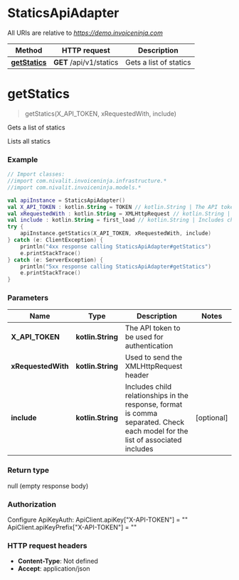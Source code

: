 # StaticsApiAdapter

All URIs are relative to *https://demo.invoiceninja.com*

Method | HTTP request | Description
------------- | ------------- | -------------
[**getStatics**](StaticsApiAdapter.md#getStatics) | **GET** /api/v1/statics | Gets a list of statics


<a name="getStatics"></a>
# **getStatics**
> getStatics(X_API_TOKEN, xRequestedWith, include)

Gets a list of statics

Lists all statics

### Example
```kotlin
// Import classes:
//import com.nivalit.invoiceninja.infrastructure.*
//import com.nivalit.invoiceninja.models.*

val apiInstance = StaticsApiAdapter()
val X_API_TOKEN : kotlin.String = TOKEN // kotlin.String | The API token to be used for authentication
val xRequestedWith : kotlin.String = XMLHttpRequest // kotlin.String | Used to send the XMLHttpRequest header
val include : kotlin.String = first_load // kotlin.String | Includes child relationships in the response, format is comma separated. Check each model for the list of associated includes
try {
    apiInstance.getStatics(X_API_TOKEN, xRequestedWith, include)
} catch (e: ClientException) {
    println("4xx response calling StaticsApiAdapter#getStatics")
    e.printStackTrace()
} catch (e: ServerException) {
    println("5xx response calling StaticsApiAdapter#getStatics")
    e.printStackTrace()
}
```

### Parameters

Name | Type | Description  | Notes
------------- | ------------- | ------------- | -------------
 **X_API_TOKEN** | **kotlin.String**| The API token to be used for authentication |
 **xRequestedWith** | **kotlin.String**| Used to send the XMLHttpRequest header |
 **include** | **kotlin.String**| Includes child relationships in the response, format is comma separated. Check each model for the list of associated includes | [optional]

### Return type

null (empty response body)

### Authorization


Configure ApiKeyAuth:
    ApiClient.apiKey["X-API-TOKEN"] = ""
    ApiClient.apiKeyPrefix["X-API-TOKEN"] = ""

### HTTP request headers

 - **Content-Type**: Not defined
 - **Accept**: application/json

